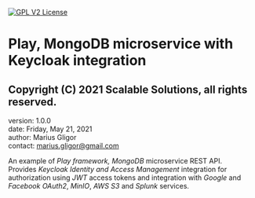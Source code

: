 [![GPL V2 License](https://img.shields.io/badge/license-GPL%20(%3E%3D%202)-blue)](LICENSE)
# Play, MongoDB microservice with Keycloak integration
## Copyright (C) 2021 Scalable Solutions, all rights reserved.

version: 1.0.0  
date: Friday, May 21, 2021  
author: Marius Gligor    
contact: <marius.gligor@gmail.com>

An example of *Play framework, MongoDB* microservice REST API.  
Provides *Keycloak Identity and Access Management* integration for authorization using *JWT* access tokens and
integration with *Google* and *Facebook* *OAuth2*, *MinIO*, *AWS S3* and *Splunk* services.
